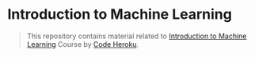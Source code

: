 # Introduction to Machine Learning

> This repository contains material related to [Introduction to Machine Learning](http://codeheroku.com/course?course_id=1) Course by [Code Heroku](http://codeheroku.com).
